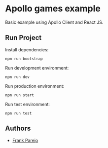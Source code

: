 # Apollo games example

Basic example using Apollo Client and React JS.

## Run Project

Install dependencies:

```
npm run bootstrap
```
Run development environment:

```
npm run dev
```

Run production environment:

```
npm run start
```

Run test environment:

```
npm run test
```

## Authors

* [Frank Parejo](https://github.com/frankPairs)
